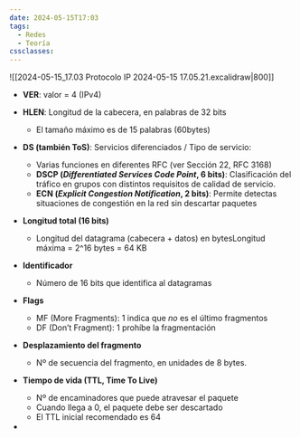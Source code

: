 ```yaml
---
date: 2024-05-15T17:03
tags:
  - Redes
  - Teoría
cssclasses:
---
```

![[2024-05-15_17.03 Protocolo IP 2024-05-15 17.05.21.excalidraw|800]]
* **VER**: valor = 4 (IPv4)

* **HLEN**: Longitud de la cabecera, en palabras de 32 bits
	* El tamaño máximo es de 15 palabras (60bytes)

* **DS (también ToS)**: Servicios diferenciados / Tipo de servicio:
	* Varias funciones en diferentes RFC (ver Sección 22, RFC 3168)
	* **DSCP (*Differentiated Services Code Point*, 6 bits)**: Clasificación del tráfico en grupos con distintos requisitos de calidad de servicio.
	* **ECN (*Explicit Congestion Notification*, 2 bits)**: Permite detectas situaciones de congestión en la red sin descartar paquetes

* **Longitud total (16 bits)**
	* Longitud del datagrama (cabecera + datos) en bytesLongitud máxima = 2^16 bytes = 64 KB

* **Identificador**
	* Número de 16 bits que identifica al datagramas

* **Flags**
	* MF (More Fragments): 1 indica que *no* es el último fragmentos
	* DF (Don’t Fragment): 1 prohíbe la fragmentación

* **Desplazamiento del fragmento**
	* Nº de secuencia del fragmento, en unidades de 8 bytes.

* **Tiempo de vida (TTL, Time To Live)**
	* Nº de encaminadores que puede atravesar el paquete
	* Cuando llega a 0, el paquete debe ser descartado
	* El TTL inicial recomendado es 64

* 
